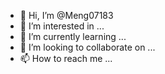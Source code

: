 - 👋 Hi, I’m @Meng07183
- 👀 I’m interested in ...
- 🌱 I’m currently learning ...
- 💞️ I’m looking to collaborate on ...
- 📫 How to reach me ...

<!---
Meng07183/Meng07183 is a ✨ special ✨ repository because its `README.md` (this file) appears on your GitHub profile.
You can click the Preview link to take a look at your changes.
--->
